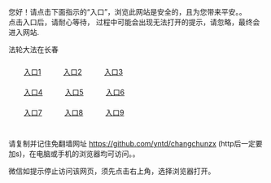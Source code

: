 您好！请点击下面指示的“入口”，浏览此网站是安全的，且为您带来平安。。 <br/>
点击入口后，请耐心等待， 过程中可能会出现无法打开的提示，请忽略，最终会进入网站. </br>

法轮大法在长春<br/>
<div style="padding:10px"><a style="margin:20px" target="_blank" href="https://d2c8ttauh9yi5h.cloudfront.net/2Qpsp?hccywhab" id="ccLink1" rel="nofollow">入口1</a> <a target="_blank" style="margin:20px" href="https://d1w6ol9pjn4ey8.cloudfront.net/2Qpsp?jjckl" id="ccLink2" rel="nofollow">入口2</a> <a style="margin:20px" target="_blank" href="https://d15v77yv8c1jdc.cloudfront.net/2Qpsp?bhnwfjs" id="ccLink3" rel="nofollow">入口3</a></div>

<div style="padding:10px" ><a style="margin:20px" target="_blank" href="https://d2c8ttauh9yi5h.cloudfront.net/2Qpsp?hccywhab" id="ccLink4" rel="nofollow">入口4</a> <a style="margin:20px" href="https://d1w6ol9pjn4ey8.cloudfront.net/2Qpsp?jjckl" target="_blank" id="ccLink5" rel="nofollow">入口5</a> <a style="margin:20px" href="https://d15v77yv8c1jdc.cloudfront.net/2Qpsp?bhnwfjs" target="_blank" id="ccLink6" rel="nofollow">入口6</a></div>

<div style="padding:10px"><a style="margin:20px" target="_blank" href="https://d2c8ttauh9yi5h.cloudfront.net/2Qpsp?hccywhab" id="ccLink7" rel="nofollow">入口7</a> <a style="margin:20px" href="https://d1w6ol9pjn4ey8.cloudfront.net/2Qpsp?jjckl" target="_blank" id="ccLink8" rel="nofollow">入口8</a> <a style="margin:20px" target="_blank" href="https://d15v77yv8c1jdc.cloudfront.net/2Qpsp?bhnwfjs" id="ccLink9" rel="nofollow">入口9</a></div>

<br/>



请复制并记住免翻墙网址 https://github.com/yntd/changchunzx (http后一定要加s)，在电脑或手机的浏览器均可访问。。<br/>

微信如提示停止访问该网页，须先点击右上角，选择浏览器打开。
